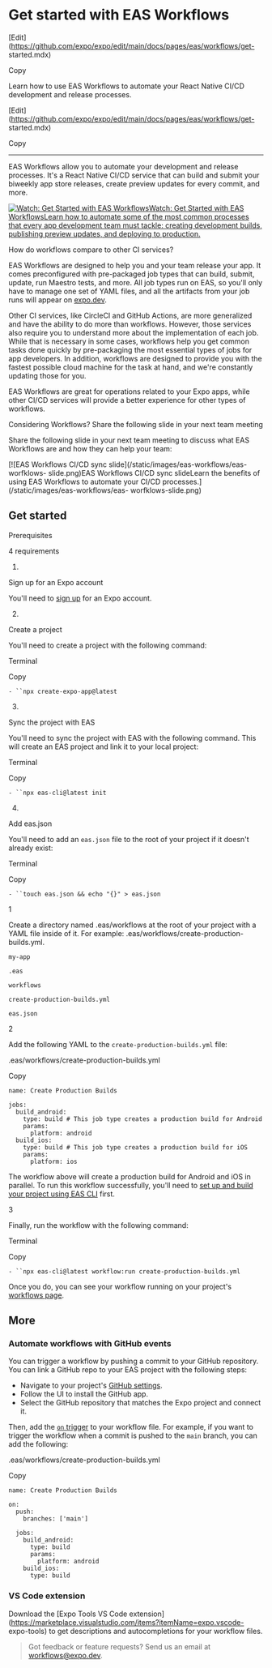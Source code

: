 # Get started with EAS Workflows

[Edit](https://github.com/expo/expo/edit/main/docs/pages/eas/workflows/get-
started.mdx)

Copy

Learn how to use EAS Workflows to automate your React Native CI/CD development
and release processes.

[Edit](https://github.com/expo/expo/edit/main/docs/pages/eas/workflows/get-
started.mdx)

Copy

* * *

EAS Workflows allow you to automate your development and release processes.
It's a React Native CI/CD service that can build and submit your biweekly app
store releases, create preview updates for every commit, and more.

[![Watch: Get Started with EAS
Workflows](https://i3.ytimg.com/vi/OJ2u9tQCpr4/maxresdefault.jpg)Watch: Get
Started with EAS WorkflowsLearn how to automate some of the most common
processes that every app development team must tackle: creating development
builds, publishing preview updates, and deploying to
production.](https://www.youtube.com/watch?v=OJ2u9tQCpr4)  
  

How do workflows compare to other CI services?

EAS Workflows are designed to help you and your team release your app. It
comes preconfigured with pre-packaged job types that can build, submit,
update, run Maestro tests, and more. All job types run on EAS, so you'll only
have to manage one set of YAML files, and all the artifacts from your job runs
will appear on [expo.dev](https://expo.dev/).

Other CI services, like CircleCI and GitHub Actions, are more generalized and
have the ability to do more than workflows. However, those services also
require you to understand more about the implementation of each job. While
that is necessary in some cases, workflows help you get common tasks done
quickly by pre-packaging the most essential types of jobs for app developers.
In addition, workflows are designed to provide you with the fastest possible
cloud machine for the task at hand, and we're constantly updating those for
you.

EAS Workflows are great for operations related to your Expo apps, while other
CI/CD services will provide a better experience for other types of workflows.

Considering Workflows? Share the following slide in your next team meeting

Share the following slide in your next team meeting to discuss what EAS
Workflows are and how they can help your team:

[![EAS Workflows CI/CD sync slide](/static/images/eas-workflows/eas-worfklows-
slide.png)EAS Workflows CI/CD sync slideLearn the benefits of using EAS
Workflows to automate your CI/CD processes.](/static/images/eas-workflows/eas-
worfklows-slide.png)

## Get started

Prerequisites

4 requirements

1.

Sign up for an Expo account

You'll need to [sign up](https://expo.dev/signup) for an Expo account.

2.

Create a project

You'll need to create a project with the following command:

Terminal

Copy

`- ``npx create-expo-app@latest`

3.

Sync the project with EAS

You'll need to sync the project with EAS with the following command. This will
create an EAS project and link it to your local project:

Terminal

Copy

`- ``npx eas-cli@latest init`

4.

Add eas.json

You'll need to add an `eas.json` file to the root of your project if it
doesn't already exist:

Terminal

Copy

`- ``touch eas.json && echo "{}" > eas.json`

1

Create a directory named .eas/workflows at the root of your project with a
YAML file inside of it. For example: .eas/workflows/create-production-
builds.yml.

`my-app`

`.eas`

`workflows`

`create-production-builds.yml`

`eas.json`

2

Add the following YAML to the `create-production-builds.yml` file:

.eas/workflows/create-production-builds.yml

Copy

    
    
    name: Create Production Builds
    
    jobs:
      build_android:
        type: build # This job type creates a production build for Android
        params:
          platform: android
      build_ios:
        type: build # This job type creates a production build for iOS
        params:
          platform: ios
    

The workflow above will create a production build for Android and iOS in
parallel. To run this workflow successfully, you'll need to [set up and build
your project using EAS CLI](/build/setup) first.

3

Finally, run the workflow with the following command:

Terminal

Copy

`- ``npx eas-cli@latest workflow:run create-production-builds.yml`

Once you do, you can see your workflow running on your project's [workflows
page](https://expo.dev/accounts/%5Baccount%5D/projects/%5BprojectName%5D/workflows).

## More

### Automate workflows with GitHub events

You can trigger a workflow by pushing a commit to your GitHub repository. You
can link a GitHub repo to your EAS project with the following steps:

  * Navigate to your project's [GitHub settings](https://expo.dev/accounts/%5Baccount%5D/projects/%5BprojectName%5D/github).
  * Follow the UI to install the GitHub app.
  * Select the GitHub repository that matches the Expo project and connect it.

Then, add the [`on` trigger](/eas/workflows/syntax#on) to your workflow file.
For example, if you want to trigger the workflow when a commit is pushed to
the `main` branch, you can add the following:

.eas/workflows/create-production-builds.yml

Copy

    
    
    name: Create Production Builds
    
    on:
      push:
        branches: ['main']
    
      jobs:
        build_android:
          type: build
          params:
            platform: android
        build_ios:
          type: build
    

### VS Code extension

Download the [Expo Tools VS Code
extension](https://marketplace.visualstudio.com/items?itemName=expo.vscode-
expo-tools) to get descriptions and autocompletions for your workflow files.

> Got feedback or feature requests? Send us an email at
> [workflows@expo.dev](mailto:workflows@expo.dev).

